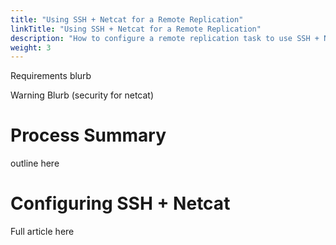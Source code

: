 ```yaml
---
title: "Using SSH + Netcat for a Remote Replication"
linkTitle: "Using SSH + Netcat for a Remote Replication"
description: "How to configure a remote replication task to use SSH + Netcat"
weight: 3
---
```


Requirements blurb

Warning Blurb (security for netcat)

# Process Summary

outline here

# Configuring SSH + Netcat

Full article here